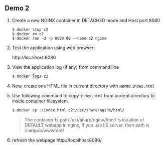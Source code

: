 ## Demo 2

1.  Create a new NGINX container in DETACHED mode and Host port 8080

    ```
    $ docker stop c2
    $ docker rm c2
    $ docker run -d -p 8080:80 --name c2 nginx
    ```

2.  Test the application using web browser:

    http://localhost:8080


3.  View the application log (if any) from command line

    ```bash
    $ docker logs c2
    ```

4.  Now, create one HTML file in current directory with name `index.html`
5.  Use following command to copy `index.html` from current directory to inside container filesystem.

    ```bash
    $ docker cp .\index.html c2:/usr/share/nginx/html/
    ```

    > The container fs path /usr/share/nginx/html/ is location of DEFAULT webapp in nginx, If you use IIS server, then path is /inetpub/wwwroot/

6.  refresh the webpage http://localhost:8080/